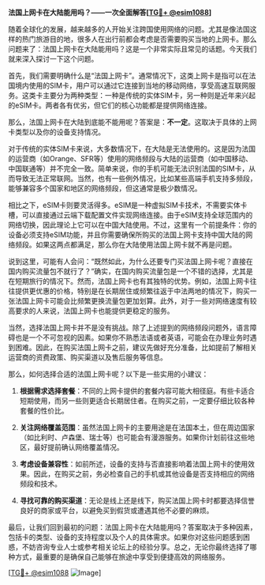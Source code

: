 **法国上网卡在大陆能用吗？——一次全面解答[[TG💪+ @esim1088](https://t.me/s/esim1088)]**

随着全球化的发展，越来越多的人开始关注跨国使用网络的问题。尤其是像法国这样的热门旅游目的地，很多人在出行前都会考虑是否需要购买当地的上网卡。那么问题来了：法国上网卡在大陆能用吗？这是一个非常实际且常见的话题。今天我们就来深入探讨一下这个问题。

首先，我们需要明确什么是“法国上网卡”。通常情况下，这类上网卡是指可以在法国境内使用的SIM卡，用户可以通过它连接到当地的移动网络，享受高速互联网服务。这类卡主要分为两种类型：一种是传统的实体SIM卡，另一种则是近年来兴起的eSIM卡。两者各有优劣，但它们的核心功能都是提供网络连接。

那么，法国上网卡在大陆到底能不能用呢？答案是：**不一定**。这取决于具体的上网卡类型以及你的设备支持情况。

对于传统的实体SIM卡来说，大多数情况下，在大陆是无法使用的。这是因为法国的运营商（如Orange、SFR等）使用的网络频段与大陆的运营商（如中国移动、中国联通等）并不完全一致。简单来说，你的手机可能无法识别法国的SIM卡，从而导致无法正常联网。当然，也有一些例外情况，比如某些高端手机支持多频段，能够兼容多个国家和地区的网络频段，但这通常是极少数情况。

相比之下，eSIM卡则要灵活得多。eSIM是一种虚拟SIM卡技术，不需要实体卡槽，可以直接通过云端下载配置文件实现网络连接。由于eSIM支持全球范围内的网络切换，因此理论上它可以在中国大陆使用。不过，这里有一个前提条件：你的设备必须支持eSIM功能，并且你需要确保所购买的法国上网卡支持中国大陆的网络频段。如果这两点都满足，那么你在大陆使用法国上网卡就不再是问题。

说到这里，可能有人会问：“既然如此，为什么还要专门买法国上网卡呢？直接在国内购买流量包不就行了？”确实，在国内购买流量包是一个不错的选择，尤其是在短期旅行的情况下。然而，法国上网卡也有其独特的优势。例如，法国上网卡往往提供更优惠的价格，特别是在长期居住或频繁往返于中法两地的情况下，购买一张法国上网卡可能会比频繁更换流量包更加划算。此外，对于一些对网络速度有较高要求的人来说，法国上网卡也能提供更稳定的服务。

当然，选择法国上网卡并不是没有挑战。除了上述提到的网络频段问题外，语言障碍也是一个不可忽视的因素。如果你不熟悉法语或者英语，可能会在办理业务时遇到困难。因此，在购买法国上网卡之前，建议先做好充分准备，比如提前了解相关运营商的资费政策、购买渠道以及售后服务等信息。

那么，如何选择合适的法国上网卡呢？以下是一些实用的小建议：

1. **根据需求选择套餐**：不同的上网卡提供的套餐内容可能大相径庭。有些卡适合短期使用，而另一些则更适合长期居住者。在购买之前，一定要仔细比较各种套餐的性价比。
   
2. **关注网络覆盖范围**：虽然法国上网卡的主要用途是在法国本土，但在周边国家（如比利时、卢森堡、瑞士等）也可能会有漫游服务。如果你计划前往这些地区，最好提前确认网络覆盖情况。

3. **考虑设备兼容性**：如前所述，设备的支持与否直接影响着法国上网卡的使用效果。因此，在购买之前，务必检查自己的手机或其他设备是否支持相应的网络频段和技术。

4. **寻找可靠的购买渠道**：无论是线上还是线下，购买法国上网卡时都要选择信誉良好的商家或平台，以避免买到假货或遭遇其他不必要的麻烦。

最后，让我们回到最初的问题：法国上网卡在大陆能用吗？答案取决于多种因素，包括卡的类型、设备的支持程度以及个人的具体需求。如果你对这些问题感到困惑，不妨咨询专业人士或参考相关论坛上的经验分享。总之，无论你最终选择了哪种方式，最重要的是确保自己能够在旅途中享受到便捷高效的网络服务。

[[TG💪+ @esim1088](https://t.me/s/esim1088) ![Image](https://i.postimg.cc/4NQfJmqS/Snipaste-2025-05-13-00-14-12.png)]